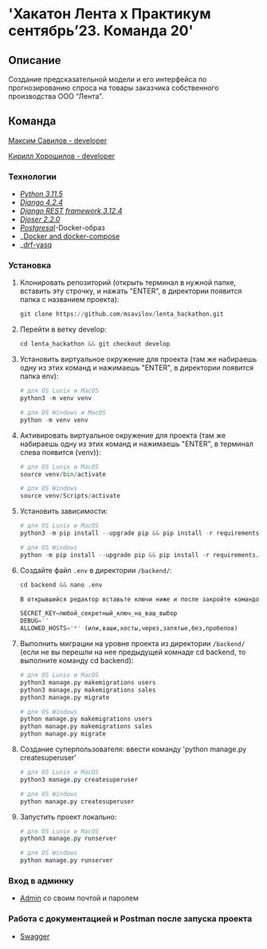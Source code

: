 # 'Хакатон Лента х Практикум сентябрь’23. Команда 20'

## Описание
Cоздание предсказательной модели и его интерфейса по прогнозированию спроса на товары заказчика собственного производства ООО “Лента”.


## Команда
[Максим Савилов - developer](https://github.com/msavilov)

[Кирилл Хорошилов - developer](https://github.com/1emd)


### Технологии
- _[Python 3.11.5](https://docs.python.org/3/)_
- _[Django 4.2.4](https://www.djangoproject.com/download/)_
- _[Django REST framework 3.12.4](https://www.django-rest-framework.org/)_
- _[Djoser 2.2.0](https://djoser.readthedocs.io/en/latest/)_
- _[Postgresql](https://hub.docker.com/_/postgres)_-Docker-образ
- _[Docker and docker-compose](https://www.docker.com/get-started/)
- _[drf-yasq](https://drf-yasg.readthedocs.io/en/stable/readme.html)


### Установка

1. Клонировать репозиторий (открыть терминал в нужной папке, вставить эту строчку,
   и нажать "ENTER", в директории появится папка с названием проекта):

   ```python
   git clone https://github.com/msavilov/lenta_hackathon.git
   ```
2. Перейти в ветку develop:

   ```python
   cd lenta_hackathon && git checkout develop
   ```

3. Установить виртуальное окружение для проекта (там же набираешь одну из этих команд
   и нажимаешь "ENTER", в директории появится папка env):

   ```python
   # для OS Lunix и MacOS
   python3 -m venv venv

   # для OS Windows и MacOS
   python -m venv venv
   ```

4. Активировать виртуальное окружение для проекта (там же набираешь одну из этих команд
   и нажимаешь "ENTER", в терминал слева появится (venv)):

   ```python
   # для OS Lunix и MacOS
   source venv/bin/activate

   # для OS Windows
   source venv/Scripts/activate
   ```

5. Установить зависимости:

      ```python
   # для OS Lunix и MacOS
   python3 -m pip install --upgrade pip && pip install -r requirements.txt

   # для OS Windows
   python -m pip install --upgrade pip && pip install -r requirements.txt
   ```

6. Cоздайте файл `.env` в директории `/backend/`:

   ```python
   cd backend && nano .env

   В открывшийся редактор вставьте ключи ниже и после закройте командой "Ctrl + X"

   SECRET_KEY=любой_секретный_ключ_на_ваш_выбор
   DEBUG=''
   ALLOWED_HOSTS='*' (или,ваши,хосты,через,запятые,без,пробелов)
   ```

7. Выполнить миграции на уровне проекта из директории `/backend/`
   (если не вы перешли на нее предыдущей комнаде cd backend,
   то выполните команду cd backend):

   ```python
   # для OS Lunix и MacOS
   python3 manage.py makemigrations users
   python3 manage.py makemigrations sales
   python3 manage.py migrate

   # для OS Windows
   python manage.py makemigrations users
   python manage.py makemigrations sales
   python manage.py migrate
   ```
8. Создание суперпользователя: ввести команду 'python manage.py createsuperuser'

   ```python
   # для OS Lunix и MacOS
   python3 manage.py createsuperuser

   # для OS Windows
   python manage.py createsuperuser
   ```
9. Запустить проект локально:

   ```python
   # для OS Lunix и MacOS
   python3 manage.py runserver

   # для OS Windows
   python manage.py runserver
   ```

### Вход в админку
- [Admin](http://127.0.0.1:8000/admin) со своим почтой и паролем

### Работа с документацией и Postman после запуска проекта
- [Swagger](http://127.0.0.1:8000/api/swagger/)
